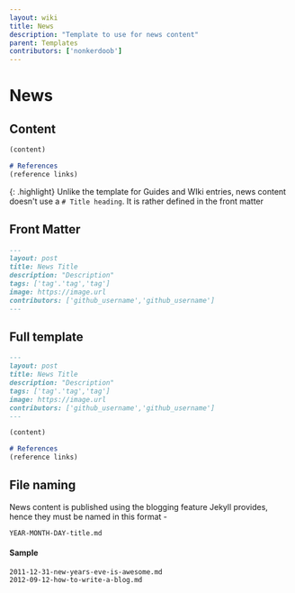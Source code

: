 ```yaml
---
layout: wiki
title: News
description: "Template to use for news content"
parent: Templates
contributors: ['nonkerdoob'] 
---
```


# News

## Content

```markdown
(content)

# References
(reference links)
```

{: .highlight}
Unlike the template for Guides and WIki entries, news content doesn't use a ``# Title heading``. It is rather defined in the front matter

## Front Matter

```markdown
---
layout: post
title: News Title
description: "Description"
tags: ['tag'.'tag','tag']
image: https://image.url
contributors: ['github_username','github_username'] 
---
```

## Full template

```markdown
---
layout: post
title: News Title
description: "Description"
tags: ['tag'.'tag','tag']
image: https://image.url
contributors: ['github_username','github_username'] 
---

(content)

# References
(reference links)
```

## File naming

News content is published using the blogging feature Jekyll provides, hence they must be named in this format -

```
YEAR-MONTH-DAY-title.md
```

#### Sample
```
2011-12-31-new-years-eve-is-awesome.md
2012-09-12-how-to-write-a-blog.md
```
